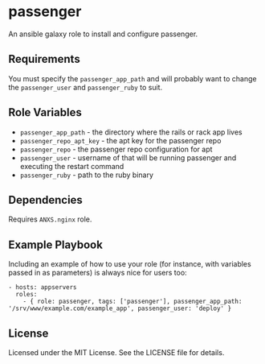 # passenger

An ansible galaxy role to install and configure passenger.

## Requirements

You must specify the `passenger_app_path` and will probably want to change the `passenger_user` and `passenger_ruby` to suit.

## Role Variables

* `passenger_app_path` - the directory where the rails or rack app lives
* `passenger_repo_apt_key` - the apt key for the passenger repo
* `passenger_repo` - the passenger repo configuration for apt
* `passenger_user` - username of that will be running passenger and executing the restart command
* `passenger_ruby` - path to the ruby binary

## Dependencies

Requires `ANXS.nginx` role.

## Example Playbook

Including an example of how to use your role (for instance, with variables passed in as parameters) is always nice for users too:

    - hosts: appservers
      roles:
        - { role: passenger, tags: ['passenger'], passenger_app_path: '/srv/www/example.com/example_app', passenger_user: 'deploy' }

## License

Licensed under the MIT License. See the LICENSE file for details.

